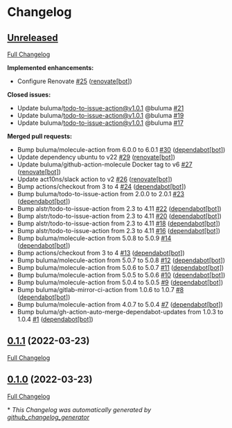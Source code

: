 # Changelog

## [Unreleased](https://github.com/buluma/ansible-role-php_versions/tree/HEAD)

[Full Changelog](https://github.com/buluma/ansible-role-php_versions/compare/0.1.1...HEAD)

**Implemented enhancements:**

- Configure Renovate [\#25](https://github.com/buluma/ansible-role-php_versions/pull/25) ([renovate[bot]](https://github.com/apps/renovate))

**Closed issues:**

- Update buluma/todo-to-issue-action@v1.0.1 @buluma [\#21](https://github.com/buluma/ansible-role-php_versions/issues/21)
- Update buluma/todo-to-issue-action@v1.0.1 @buluma [\#19](https://github.com/buluma/ansible-role-php_versions/issues/19)
- Update buluma/todo-to-issue-action@v1.0.1 @buluma [\#17](https://github.com/buluma/ansible-role-php_versions/issues/17)

**Merged pull requests:**

- Bump buluma/molecule-action from 6.0.0 to 6.0.1 [\#30](https://github.com/buluma/ansible-role-php_versions/pull/30) ([dependabot[bot]](https://github.com/apps/dependabot))
- Update dependency ubuntu to v22 [\#29](https://github.com/buluma/ansible-role-php_versions/pull/29) ([renovate[bot]](https://github.com/apps/renovate))
- Update buluma/github-action-molecule Docker tag to v6 [\#27](https://github.com/buluma/ansible-role-php_versions/pull/27) ([renovate[bot]](https://github.com/apps/renovate))
- Update act10ns/slack action to v2 [\#26](https://github.com/buluma/ansible-role-php_versions/pull/26) ([renovate[bot]](https://github.com/apps/renovate))
- Bump actions/checkout from 3 to 4 [\#24](https://github.com/buluma/ansible-role-php_versions/pull/24) ([dependabot[bot]](https://github.com/apps/dependabot))
- Bump buluma/todo-to-issue-action from 2.0.0 to 2.0.1 [\#23](https://github.com/buluma/ansible-role-php_versions/pull/23) ([dependabot[bot]](https://github.com/apps/dependabot))
- Bump alstr/todo-to-issue-action from 2.3 to 4.11 [\#22](https://github.com/buluma/ansible-role-php_versions/pull/22) ([dependabot[bot]](https://github.com/apps/dependabot))
- Bump alstr/todo-to-issue-action from 2.3 to 4.11 [\#20](https://github.com/buluma/ansible-role-php_versions/pull/20) ([dependabot[bot]](https://github.com/apps/dependabot))
- Bump alstr/todo-to-issue-action from 2.3 to 4.11 [\#18](https://github.com/buluma/ansible-role-php_versions/pull/18) ([dependabot[bot]](https://github.com/apps/dependabot))
- Bump alstr/todo-to-issue-action from 2.3 to 4.11 [\#16](https://github.com/buluma/ansible-role-php_versions/pull/16) ([dependabot[bot]](https://github.com/apps/dependabot))
- Bump buluma/molecule-action from 5.0.8 to 5.0.9 [\#14](https://github.com/buluma/ansible-role-php_versions/pull/14) ([dependabot[bot]](https://github.com/apps/dependabot))
- Bump actions/checkout from 3 to 4 [\#13](https://github.com/buluma/ansible-role-php_versions/pull/13) ([dependabot[bot]](https://github.com/apps/dependabot))
- Bump buluma/molecule-action from 5.0.7 to 5.0.8 [\#12](https://github.com/buluma/ansible-role-php_versions/pull/12) ([dependabot[bot]](https://github.com/apps/dependabot))
- Bump buluma/molecule-action from 5.0.6 to 5.0.7 [\#11](https://github.com/buluma/ansible-role-php_versions/pull/11) ([dependabot[bot]](https://github.com/apps/dependabot))
- Bump buluma/molecule-action from 5.0.5 to 5.0.6 [\#10](https://github.com/buluma/ansible-role-php_versions/pull/10) ([dependabot[bot]](https://github.com/apps/dependabot))
- Bump buluma/molecule-action from 5.0.4 to 5.0.5 [\#9](https://github.com/buluma/ansible-role-php_versions/pull/9) ([dependabot[bot]](https://github.com/apps/dependabot))
- Bump buluma/gitlab-mirror-ci-action from 1.0.6 to 1.0.7 [\#8](https://github.com/buluma/ansible-role-php_versions/pull/8) ([dependabot[bot]](https://github.com/apps/dependabot))
- Bump buluma/molecule-action from 4.0.7 to 5.0.4 [\#7](https://github.com/buluma/ansible-role-php_versions/pull/7) ([dependabot[bot]](https://github.com/apps/dependabot))
- Bump buluma/gh-action-auto-merge-dependabot-updates from 1.0.3 to 1.0.4 [\#1](https://github.com/buluma/ansible-role-php_versions/pull/1) ([dependabot[bot]](https://github.com/apps/dependabot))

## [0.1.1](https://github.com/buluma/ansible-role-php_versions/tree/0.1.1) (2022-03-23)

[Full Changelog](https://github.com/buluma/ansible-role-php_versions/compare/0.1.0...0.1.1)

## [0.1.0](https://github.com/buluma/ansible-role-php_versions/tree/0.1.0) (2022-03-23)

[Full Changelog](https://github.com/buluma/ansible-role-php_versions/compare/4aeaf39ac6dc72afebd7790ae3d593892c9c3b41...0.1.0)



\* *This Changelog was automatically generated by [github_changelog_generator](https://github.com/github-changelog-generator/github-changelog-generator)*
